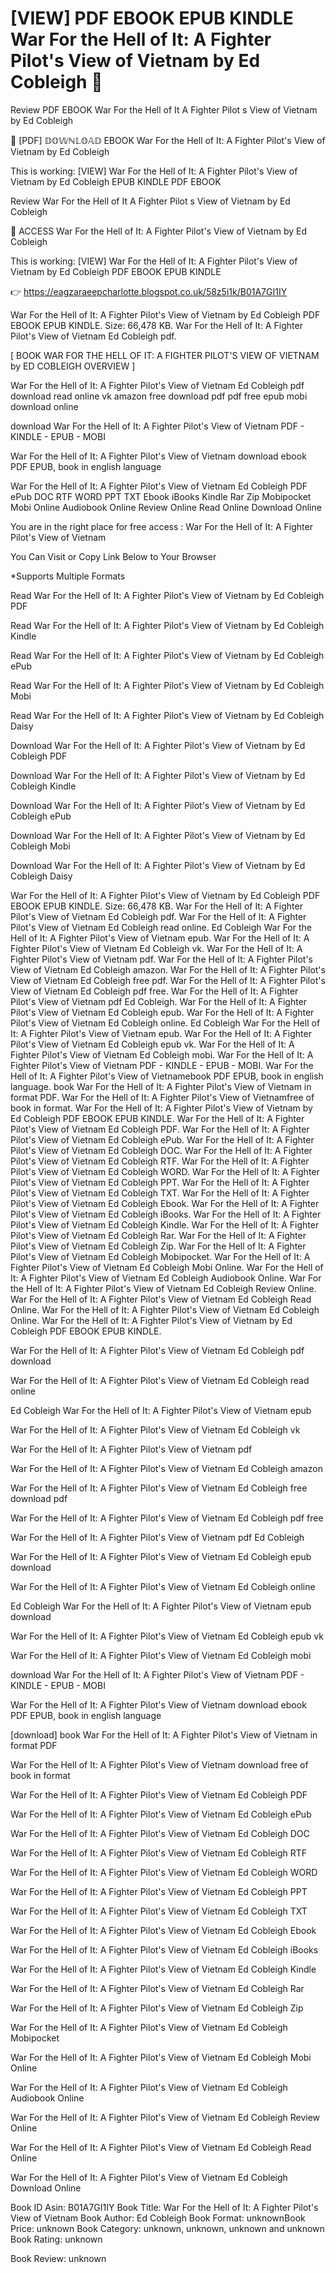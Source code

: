 # [VIEW] PDF EBOOK EPUB KINDLE War For the Hell of It: A Fighter Pilot's View of Vietnam by  Ed Cobleigh 💞
Review PDF EBOOK War For the Hell of It A Fighter Pilot s View of Vietnam by Ed Cobleigh

📕 [PDF] 𝔻𝕆𝕎ℕ𝕃𝕆𝔸𝔻 EBOOK War For the Hell of It: A Fighter Pilot's View of Vietnam by Ed Cobleigh

This is working: [VIEW] War For the Hell of It: A Fighter Pilot's View of Vietnam by Ed Cobleigh EPUB KINDLE PDF EBOOK


Review War For the Hell of It A Fighter Pilot s View of Vietnam by Ed Cobleigh

💞 ACCESS War For the Hell of It: A Fighter Pilot's View of Vietnam by Ed Cobleigh

This is working: [VIEW] War For the Hell of It: A Fighter Pilot's View of Vietnam by Ed Cobleigh PDF EBOOK EPUB KINDLE



👉 https://eagzaraeepcharlotte.blogspot.co.uk/58z5i1k/B01A7GI1IY



War For the Hell of It: A Fighter Pilot's View of Vietnam by Ed Cobleigh PDF EBOOK EPUB KINDLE. Size: 66,478 KB. War For the Hell of It: A Fighter Pilot's View of Vietnam Ed Cobleigh pdf.

[ BOOK WAR FOR THE HELL OF IT: A FIGHTER PILOT'S VIEW OF VIETNAM by ED COBLEIGH OVERVIEW ]

War For the Hell of It: A Fighter Pilot's View of Vietnam Ed Cobleigh pdf download read online vk amazon free download pdf pdf free epub mobi download online

download War For the Hell of It: A Fighter Pilot's View of Vietnam PDF - KINDLE - EPUB - MOBI

War For the Hell of It: A Fighter Pilot's View of Vietnam download ebook PDF EPUB, book in english language

War For the Hell of It: A Fighter Pilot's View of Vietnam Ed Cobleigh PDF ePub DOC RTF WORD PPT TXT Ebook iBooks Kindle Rar Zip Mobipocket Mobi Online Audiobook Online Review Online Read Online Download Online

You are in the right place for free access : War For the Hell of It: A Fighter Pilot's View of Vietnam

You Can Visit or Copy Link Below to Your Browser

*Supports Multiple Formats

Read War For the Hell of It: A Fighter Pilot's View of Vietnam by Ed Cobleigh PDF

Read War For the Hell of It: A Fighter Pilot's View of Vietnam by Ed Cobleigh Kindle

Read War For the Hell of It: A Fighter Pilot's View of Vietnam by Ed Cobleigh ePub

Read War For the Hell of It: A Fighter Pilot's View of Vietnam by Ed Cobleigh Mobi

Read War For the Hell of It: A Fighter Pilot's View of Vietnam by Ed Cobleigh Daisy

Download War For the Hell of It: A Fighter Pilot's View of Vietnam by Ed Cobleigh PDF

Download War For the Hell of It: A Fighter Pilot's View of Vietnam by Ed Cobleigh Kindle

Download War For the Hell of It: A Fighter Pilot's View of Vietnam by Ed Cobleigh ePub

Download War For the Hell of It: A Fighter Pilot's View of Vietnam by Ed Cobleigh Mobi

Download War For the Hell of It: A Fighter Pilot's View of Vietnam by Ed Cobleigh Daisy

War For the Hell of It: A Fighter Pilot's View of Vietnam by Ed Cobleigh PDF EBOOK EPUB KINDLE. Size: 66,478 KB. War For the Hell of It: A Fighter Pilot's View of Vietnam Ed Cobleigh pdf. War For the Hell of It: A Fighter Pilot's View of Vietnam Ed Cobleigh read online. Ed Cobleigh War For the Hell of It: A Fighter Pilot's View of Vietnam epub. War For the Hell of It: A Fighter Pilot's View of Vietnam Ed Cobleigh vk. War For the Hell of It: A Fighter Pilot's View of Vietnam pdf. War For the Hell of It: A Fighter Pilot's View of Vietnam Ed Cobleigh amazon. War For the Hell of It: A Fighter Pilot's View of Vietnam Ed Cobleigh free pdf. War For the Hell of It: A Fighter Pilot's View of Vietnam Ed Cobleigh pdf free. War For the Hell of It: A Fighter Pilot's View of Vietnam pdf Ed Cobleigh. War For the Hell of It: A Fighter Pilot's View of Vietnam Ed Cobleigh epub. War For the Hell of It: A Fighter Pilot's View of Vietnam Ed Cobleigh online. Ed Cobleigh War For the Hell of It: A Fighter Pilot's View of Vietnam epub. War For the Hell of It: A Fighter Pilot's View of Vietnam Ed Cobleigh epub vk. War For the Hell of It: A Fighter Pilot's View of Vietnam Ed Cobleigh mobi. War For the Hell of It: A Fighter Pilot's View of Vietnam PDF - KINDLE - EPUB - MOBI. War For the Hell of It: A Fighter Pilot's View of Vietnamebook PDF EPUB, book in english language. book War For the Hell of It: A Fighter Pilot's View of Vietnam in format PDF. War For the Hell of It: A Fighter Pilot's View of Vietnamfree of book in format. War For the Hell of It: A Fighter Pilot's View of Vietnam by Ed Cobleigh PDF EBOOK EPUB KINDLE. War For the Hell of It: A Fighter Pilot's View of Vietnam Ed Cobleigh PDF. War For the Hell of It: A Fighter Pilot's View of Vietnam Ed Cobleigh ePub. War For the Hell of It: A Fighter Pilot's View of Vietnam Ed Cobleigh DOC. War For the Hell of It: A Fighter Pilot's View of Vietnam Ed Cobleigh RTF. War For the Hell of It: A Fighter Pilot's View of Vietnam Ed Cobleigh WORD. War For the Hell of It: A Fighter Pilot's View of Vietnam Ed Cobleigh PPT. War For the Hell of It: A Fighter Pilot's View of Vietnam Ed Cobleigh TXT. War For the Hell of It: A Fighter Pilot's View of Vietnam Ed Cobleigh Ebook. War For the Hell of It: A Fighter Pilot's View of Vietnam Ed Cobleigh iBooks. War For the Hell of It: A Fighter Pilot's View of Vietnam Ed Cobleigh Kindle. War For the Hell of It: A Fighter Pilot's View of Vietnam Ed Cobleigh Rar. War For the Hell of It: A Fighter Pilot's View of Vietnam Ed Cobleigh Zip. War For the Hell of It: A Fighter Pilot's View of Vietnam Ed Cobleigh Mobipocket. War For the Hell of It: A Fighter Pilot's View of Vietnam Ed Cobleigh Mobi Online. War For the Hell of It: A Fighter Pilot's View of Vietnam Ed Cobleigh Audiobook Online. War For the Hell of It: A Fighter Pilot's View of Vietnam Ed Cobleigh Review Online. War For the Hell of It: A Fighter Pilot's View of Vietnam Ed Cobleigh Read Online. War For the Hell of It: A Fighter Pilot's View of Vietnam Ed Cobleigh Online. War For the Hell of It: A Fighter Pilot's View of Vietnam by Ed Cobleigh PDF EBOOK EPUB KINDLE.

War For the Hell of It: A Fighter Pilot's View of Vietnam Ed Cobleigh pdf download

War For the Hell of It: A Fighter Pilot's View of Vietnam Ed Cobleigh read online

Ed Cobleigh War For the Hell of It: A Fighter Pilot's View of Vietnam epub

War For the Hell of It: A Fighter Pilot's View of Vietnam Ed Cobleigh vk

War For the Hell of It: A Fighter Pilot's View of Vietnam pdf

War For the Hell of It: A Fighter Pilot's View of Vietnam Ed Cobleigh amazon

War For the Hell of It: A Fighter Pilot's View of Vietnam Ed Cobleigh free download pdf

War For the Hell of It: A Fighter Pilot's View of Vietnam Ed Cobleigh pdf free

War For the Hell of It: A Fighter Pilot's View of Vietnam pdf Ed Cobleigh

War For the Hell of It: A Fighter Pilot's View of Vietnam Ed Cobleigh epub download

War For the Hell of It: A Fighter Pilot's View of Vietnam Ed Cobleigh online

Ed Cobleigh War For the Hell of It: A Fighter Pilot's View of Vietnam epub download

War For the Hell of It: A Fighter Pilot's View of Vietnam Ed Cobleigh epub vk

War For the Hell of It: A Fighter Pilot's View of Vietnam Ed Cobleigh mobi

download War For the Hell of It: A Fighter Pilot's View of Vietnam PDF - KINDLE - EPUB - MOBI

War For the Hell of It: A Fighter Pilot's View of Vietnam download ebook PDF EPUB, book in english language

[download] book War For the Hell of It: A Fighter Pilot's View of Vietnam in format PDF

War For the Hell of It: A Fighter Pilot's View of Vietnam download free of book in format

War For the Hell of It: A Fighter Pilot's View of Vietnam Ed Cobleigh PDF

War For the Hell of It: A Fighter Pilot's View of Vietnam Ed Cobleigh ePub

War For the Hell of It: A Fighter Pilot's View of Vietnam Ed Cobleigh DOC

War For the Hell of It: A Fighter Pilot's View of Vietnam Ed Cobleigh RTF

War For the Hell of It: A Fighter Pilot's View of Vietnam Ed Cobleigh WORD

War For the Hell of It: A Fighter Pilot's View of Vietnam Ed Cobleigh PPT

War For the Hell of It: A Fighter Pilot's View of Vietnam Ed Cobleigh TXT

War For the Hell of It: A Fighter Pilot's View of Vietnam Ed Cobleigh Ebook

War For the Hell of It: A Fighter Pilot's View of Vietnam Ed Cobleigh iBooks

War For the Hell of It: A Fighter Pilot's View of Vietnam Ed Cobleigh Kindle

War For the Hell of It: A Fighter Pilot's View of Vietnam Ed Cobleigh Rar

War For the Hell of It: A Fighter Pilot's View of Vietnam Ed Cobleigh Zip

War For the Hell of It: A Fighter Pilot's View of Vietnam Ed Cobleigh Mobipocket

War For the Hell of It: A Fighter Pilot's View of Vietnam Ed Cobleigh Mobi Online

War For the Hell of It: A Fighter Pilot's View of Vietnam Ed Cobleigh Audiobook Online

War For the Hell of It: A Fighter Pilot's View of Vietnam Ed Cobleigh Review Online

War For the Hell of It: A Fighter Pilot's View of Vietnam Ed Cobleigh Read Online

War For the Hell of It: A Fighter Pilot's View of Vietnam Ed Cobleigh Download Online

Book ID Asin: B01A7GI1IY
Book Title: War For the Hell of It: A Fighter Pilot's View of Vietnam
Book Author: Ed Cobleigh
Book Format: unknownBook Price: unknown
Book Category: unknown, unknown, unknown and unknown
Book Rating: unknown

Book Review: unknown
